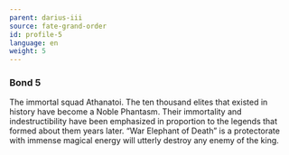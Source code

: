 ```yaml
---
parent: darius-iii
source: fate-grand-order
id: profile-5
language: en
weight: 5
---
```


### Bond 5

The immortal squad Athanatoi. The ten thousand elites that existed in history have become a Noble Phantasm. Their immortality and indestructibility have been emphasized in proportion to the legends that formed about them years later.
“War Elephant of Death” is a protectorate with immense magical energy will utterly destroy any enemy of the king.
